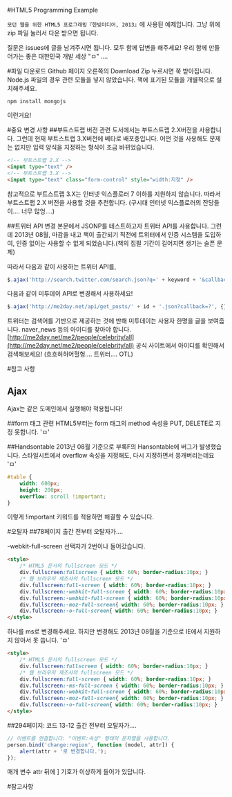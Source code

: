 #HTML5 Programming Example

`모던 웹을 위한 HTML5 프로그래밍『한빛미디어, 2013』`에 사용된 예제입니다.
그냥 위에 zip 파일 눌러서 다운 받으면 됩니다.

질문은 issues에 글을 남겨주시면 됩니다.
모두 함께 답변을 해주세요!
우리 함께 만들어가는 좋은 대한민국 개발 세상 "ㅁ" ....

#파일 다운로드
Github 페이지 오른쪽의 Download Zip 누르시면 쭉 받아집니다.
Node.js 파일의 경우 관련 모듈을 넣지 않았습니다. 책에 표기된 모듈을 개별적으로 설치해주세요.
```
npm install mongojs
```
이런거요!

#중요 변경 사항
##부트스트랩 버전 관련
도서에서는 부트스트랩 2.X버전을 사용합니다. 그런데 현재 부트스트랩 3.X버전에 베타로 배포중입니다.
어떤 것을 사용해도 문제는 없지만 입력 양식을 지정하는 형식이 조금 바뀌었습니다.
```html
<!-- 부트스트랩 2.X -->
<input type="text" />
<!-- 부트스트랩 3.X -->
<input type="text" class="form-control" style="width:지정" />
```
참고적으로 부트스트랩 3.X는 인터넷 익스플로러 7 이하를 지원하지 않습니다.
따라서 부트스트랩 2.X 버전을 사용할 것을 추천합니다. (구시대 인터넷 익스플로러의 잔당들이.... 너무 많엉....)

##트위터 API 변경
본문에서 JSONP를 테스트하고자 트위터 API를 사용합니다.
그런데 2013년 08월, 마감을 내고 책이 출간되기 직전에 트위터에서 인증 시스템을 도입하여,
인증 없이는 사용할 수 없게 되었습니다.(책의 집필 기간이 길어지면 생기는 슬픈 문제)

따라서 다음과 같이 사용하는 트위터 API를,
```javascript
$.ajax('http://search.twitter.com/search.json?q=' + keyword + '&callback=?', {});
```
다음과 같이 미투데이 API로 변경해서 사용하세요!
```javascript
$.ajax('http://me2day.net/api/get_posts/' + id + '.json?callback=?', {});
```
트위터는 검색어를 기반으로 제공하는 것에 반해 미투데이는 사용자 한명을 글을 보여줍니다.
naver_news 등의 아이디를 찾아야 합니다. [http://me2day.net/me2/people/celebrity/all](http://me2day.net/me2/people/celebrity/all) 공식 사이트에서 아이디를 확인해서 검색해보세요!
(흐흐허허어헐헝.... 트위터.... OTL)

#참고 사항
## Ajax
Ajax는 같은 도메인에서 실행해야 적용됩니다!

##form 태그 관련
HTML5부터는 form 태그의 method 속성을 PUT, DELETE로 지정 못합니다. 'ㅁ'

##Handsontable
2013년 08월 기준으로 부록F의 Hansontable에 버그가 발생했습니다.
스타일시트에서 overflow 속성을 지정해도, 다시 지정하면서 뭉개버리는데요 'ㅁ'
```css
#table {
    width: 600px;
    height: 200px;
    overflow: scroll !important;
}
```
이렇게 !important 키워드를 적용하면 해결할 수 있습니다.

#오탈자
##78페이지
출간 전부터 오탈자가....

-webkit-full-screen 선택자가 2번이나 들어갔습니다.
```html
<style>
    /* HTML5 문서의 fullscreen 모드 */
    div.fullscreen:fullscreen { width: 60%; border-radius:10px; }
    /* 웹 브라우저 제조사의 fullscreen 모드 */
    div.fullscreen:full-screen { width: 60%; border-radius:10px; }
    div.fullscreen:-webkit-full-screen { width: 60%; border-radius:10px; }
    div.fullscreen:-webkit-full-screen { width: 60%; border-radius:10px; }
    div.fullscreen:-moz-full-screen{ width: 60%; border-radius:10px; }
    div.fullscreen:-o-full-screen{ width: 60%; border-radius:10px; }
</style>
```
하나를 ms로 변경해주세요. 하지만 변경해도 2013년 08월을 기준으로 IE에서 지원하지 않아서 못 씁니다. 'ㅁ'
```html
<style>
    /* HTML5 문서의 fullscreen 모드 */
    div.fullscreen:fullscreen { width: 60%; border-radius:10px; }
    /* 웹 브라우저 제조사의 fullscreen 모드 */
    div.fullscreen:full-screen { width: 60%; border-radius:10px; }
    div.fullscreen:-ms-full-screen { width: 60%; border-radius:10px; }
    div.fullscreen:-webkit-full-screen { width: 60%; border-radius:10px; }
    div.fullscreen:-moz-full-screen{ width: 60%; border-radius:10px; }
    div.fullscreen:-o-full-screen{ width: 60%; border-radius:10px; }
</style>
```

##294페이지: 코드 13-12
출간 전부터 오탈자가....
```javascript
// 이벤트를 연결합니다: "이벤트:속성" 형태의 문자열을 사용합니다.
person.bind('change:region', function (model, attr]) {
    alert(attr + '로 변경합니다.');
});
```
매개 변수 attr 뒤에 ] 기호가 이상하게 들어가 있답니다.

#참고사항
